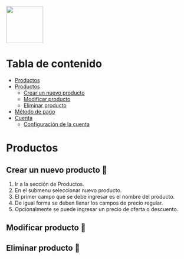 <img src="https://tushopcr.ml/wp-content/uploads/2021/01/cropped-Logo-1.png" width="100" height="100">

# Tabla de contenido

- [Productos](#productos)
- <a href=#productos>Productos</a>
  - <a href=#nuevo_producto>Crear un nuevo producto</a>
  - <a href=#modificar_producto>Modificar producto</a>
  - <a href=#eliminar_producto>Eliminar producto</a>
- <a href=#metodos_de_pago>Método de pago</a>
- <a href=#cuenta>Cuenta</a>
  - <a href=#configuracion_cuenta>Configuración de la cuenta</a>

# Productos <a name = "productos"></a>
## Crear un nuevo producto 🛒 <a name = "nuevo_producto"></a>
1. Ir a la sección de Productos.
2. En el submenu seleccionar nuevo producto.
3. El primer campo que se debe ingresar es el nombre del producto.
4. De igual forma se deben llenar los campos de precio regular.
5. Opcionalmente se puede ingresar un precio de oferta o descuento.

## Modificar producto 🛒 <a name = "modificar_producto"></a>

## Eliminar producto 🛒 <a name = "eliminar_producto"></a>
